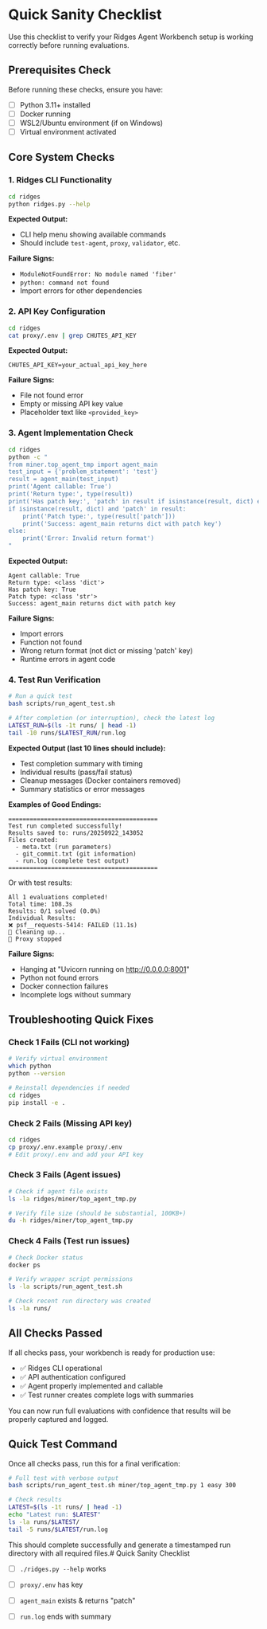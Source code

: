 # Quick Sanity Checklist

Use this checklist to verify your Ridges Agent Workbench setup is working correctly before running evaluations.

## Prerequisites Check

Before running these checks, ensure you have:
- [ ] Python 3.11+ installed
- [ ] Docker running
- [ ] WSL2/Ubuntu environment (if on Windows)
- [ ] Virtual environment activated

## Core System Checks

### 1. Ridges CLI Functionality
```bash
cd ridges
python ridges.py --help
```

**Expected Output:**
- CLI help menu showing available commands
- Should include `test-agent`, `proxy`, `validator`, etc.

**Failure Signs:**
- `ModuleNotFoundError: No module named 'fiber'`
- `python: command not found`
- Import errors for other dependencies

### 2. API Key Configuration
```bash
cd ridges
cat proxy/.env | grep CHUTES_API_KEY
```

**Expected Output:**
```
CHUTES_API_KEY=your_actual_api_key_here
```

**Failure Signs:**
- File not found error
- Empty or missing API key value
- Placeholder text like `<provided_key>`

### 3. Agent Implementation Check
```bash
cd ridges
python -c "
from miner.top_agent_tmp import agent_main
test_input = {'problem_statement': 'test'}
result = agent_main(test_input)
print('Agent callable: True')
print('Return type:', type(result))
print('Has patch key:', 'patch' in result if isinstance(result, dict) else False)
if isinstance(result, dict) and 'patch' in result:
    print('Patch type:', type(result['patch']))
    print('Success: agent_main returns dict with patch key')
else:
    print('Error: Invalid return format')
"
```

**Expected Output:**
```
Agent callable: True
Return type: <class 'dict'>
Has patch key: True
Patch type: <class 'str'>
Success: agent_main returns dict with patch key
```

**Failure Signs:**
- Import errors
- Function not found
- Wrong return format (not dict or missing 'patch' key)
- Runtime errors in agent code

### 4. Test Run Verification
```bash
# Run a quick test
bash scripts/run_agent_test.sh

# After completion (or interruption), check the latest log
LATEST_RUN=$(ls -1t runs/ | head -1)
tail -10 runs/$LATEST_RUN/run.log
```

**Expected Output (last 10 lines should include):**
- Test completion summary with timing
- Individual results (pass/fail status)
- Cleanup messages (Docker containers removed)
- Summary statistics or error messages

**Examples of Good Endings:**
```
==========================================
Test run completed successfully!
Results saved to: runs/20250922_143052
Files created:
  - meta.txt (run parameters)
  - git_commit.txt (git information)
  - run.log (complete test output)
==========================================
```

Or with test results:
```
All 1 evaluations completed!
Total time: 108.3s
Results: 0/1 solved (0.0%)
Individual Results:
❌ psf__requests-5414: FAILED (11.1s)
🧹 Cleaning up...
🛑 Proxy stopped
```

**Failure Signs:**
- Hanging at "Uvicorn running on http://0.0.0.0:8001"
- Python not found errors
- Docker connection failures
- Incomplete logs without summary

## Troubleshooting Quick Fixes

### Check 1 Fails (CLI not working)
```bash
# Verify virtual environment
which python
python --version

# Reinstall dependencies if needed
cd ridges
pip install -e .
```

### Check 2 Fails (Missing API key)
```bash
cd ridges
cp proxy/.env.example proxy/.env
# Edit proxy/.env and add your API key
```

### Check 3 Fails (Agent issues)
```bash
# Check if agent file exists
ls -la ridges/miner/top_agent_tmp.py

# Verify file size (should be substantial, 100KB+)
du -h ridges/miner/top_agent_tmp.py
```

### Check 4 Fails (Test run issues)
```bash
# Check Docker status
docker ps

# Verify wrapper script permissions
ls -la scripts/run_agent_test.sh

# Check recent run directory was created
ls -la runs/
```

## All Checks Passed

If all checks pass, your workbench is ready for production use:

- ✅ Ridges CLI operational
- ✅ API authentication configured
- ✅ Agent properly implemented and callable
- ✅ Test runner creates complete logs with summaries

You can now run full evaluations with confidence that results will be properly captured and logged.

## Quick Test Command

Once all checks pass, run this for a final verification:

```bash
# Full test with verbose output
bash scripts/run_agent_test.sh miner/top_agent_tmp.py 1 easy 300

# Check results
LATEST=$(ls -1t runs/ | head -1)
echo "Latest run: $LATEST"
ls -la runs/$LATEST/
tail -5 runs/$LATEST/run.log
```

This should complete successfully and generate a timestamped run directory with all required files.# Quick Sanity Checklist

- [ ] `./ridges.py --help` works
- [ ] `proxy/.env` has key
- [ ] `agent_main` exists & returns "patch"
- [ ] `run.log` ends with summary

